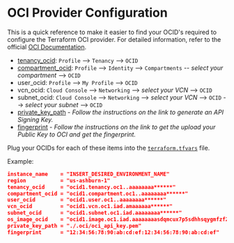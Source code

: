 # OCI Provider Configuration

This is a quick reference to make it easier to find your OCID's required to configure the Terraform OCI provider. For detailed information, refer to the official [OCI Documentation](https://docs.oracle.com/en-us/iaas/Content/API/SDKDocs/terraformproviderconfiguration.htm). 

- [tenancy_ocid](https://docs.oracle.com/en-us/iaas/Content/GSG/Tasks/contactingsupport_topic-Finding_Your_Tenancy_OCID_Oracle_Cloud_Identifier.htm): `Profile` --> `Tenancy` --> `OCID`
- [compartment_ocid](https://docs.oracle.com/en-us/iaas/Content/GSG/Tasks/contactingsupport_topic-Finding_the_OCID_of_a_Compartment.htm): `Profile` --> `Identity` --> `Compartments` -- *select your compartment* --> `OCID`
- user_ocid: `Profile` --> `My Profile` --> `OCID`
- vcn_ocid: `Cloud Console` --> `Networking` --> *select your VCN* --> `OCID`
- subnet_ocid: `Cloud Console` --> `Networking` --> *select your VCN* --> `OCID` --> *select your subnet* --> `OCID`
- [private_key_path](https://docs.oracle.com/en-us/iaas/Content/API/Concepts/apisigningkey.htm#two) - *Follow the instructions on the link to generate an API Signing Key.*
- [fingerprint](https://docs.oracle.com/en-us/iaas/Content/API/Concepts/apisigningkey.htm#three) - *Follow the instructions on the link to get the upload your Public Key to OCI and get the fingerprint.*

Plug your OCIDs for each of these items into the [`terraform.tfvars`](./terraform.tfvars.sample) file.

Example:

```json
instance_name    = "INSERT_DESIRED_ENVIRONMENT_NAME"
region           = "us-ashburn-1"
tenancy_ocid     = "ocid1.tenancy.oc1..aaaaaaaa******"
compartment_ocid = "ocid1.compartment.oc1..aaaaaaaa******"
user_ocid        = "ocid1.user.oc1..aaaaaaaa******"
vcn_ocid         = "ocid1.vcn.oc1.iad.amaaaaaa******"
subnet_ocid      = "ocid1.subnet.oc1.iad.aaaaaaaa******"
os_image_ocid    = "ocid1.image.oc1.iad.aaaaaaaasdqmcux7p5sdhhsqygmfzf2n6smemihykfv4bv7qh4235zre75da"
private_key_path = "./.oci/oci_api_key.pem"
fingerprint      = "12:34:56:78:90:ab:cd:ef:12:34:56:78:90:ab:cd:ef"
```